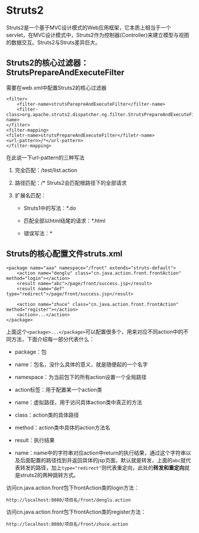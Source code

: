 # Struts2
Struts2是一个基于MVC设计模式的Web应用框架，它本质上相当于一个servlet，在MVC设计模式中，Struts2作为控制器(Controller)来建立模型与视图的数据交互。Struts2与Struts差异巨大。

## Struts2的核心过滤器：StrutsPrepareAndExecuteFilter
需要在web.xml中配置Struts2的核心过滤器

    <filter>
		<filter-name>strutsParepreAndExecuteFilter</filter-name>
		<filter-class>org.apache.struts2.dispatcher.ng.filter.StrutsPrepareAndExecuteFilter</filter-name>
	</filter>
	<filter-mapping>
	<filetr-name>strutsPrepareAndExecuteFilter</filetr-name>
	<url-pattern>/*</url-pattern>
	</filter-mapping>

在此说一下url-pattern的三种写法

1. 完全匹配：<url-pattern>/test/list.action</url-pattern>  
2. 路径匹配：<url-pattern>/*</url-pattern> Struts2会匹配根路径下的全部请求
3. 扩展名匹配：
	
	- Struts1中的写法：<url-pattern>*.do</url-pattern>

	- 匹配全部以html结尾的请求：<url-pattern>*.html</url-pattern>
	
	- 错误写法：<url-pattern>*</url-pattern>
	
	
## Struts的核心配置文件struts.xml

    <package name="aaa" namespace="/front" extends="struts-default">
		<action name="denglu" class="cn.java.action.front.frontAction" method="login"></action>
		<result name="abc">/page/front/success.jsp</result>
		<result name="def" type="redirect">/page/front/success.jsp</result>

		<action name="zhuce" class="cn.java.action.front.frontAction" method="register"></action>
		<action>...</action>
	</package>

上面这个`<package>...</package>`可以配置很多个，用来对应不同action中的不同方法，下面介绍每一部分代表什么：

- package：包

- name：包名，没什么具体的意义，就是随便起的一个名字

- namespace：为当前包下的所有action设置一个全局路径

- action标签：用于配置某一个action类

- name：虚拟路径，用于访问具体action类中真正的方法

- class：action类的具体路径

- method：action类中具体的action方法名

- result：执行结果

- name：name中的字符串对应action中return的执行结果，通过这个字符串以及后面配置的路径找到并返回具体的jsp页面，默认就是转发，上面的`abc`就代表转发的路径，加上`type="redirect"`则代表重定向，此处的**转发和重定向**就是struts2的两种跳转方式。

访问cn.java.action.front包下frontAction类的login方法：

    http://localhost:8080/项目名/front/denglu.action

访问cn.java.action.front包下frontAction类的register方法：

    http://localhost:8080/项目名/front/zhuce.action

